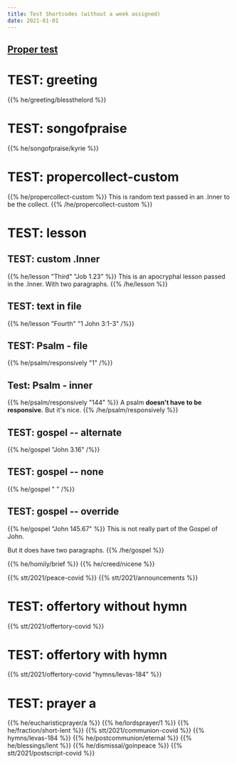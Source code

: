 ```yaml
---
title: Test Shortcodes (without a week assigned)
date: 2021-01-01
---
```

[Proper test](/about/test/)
---------

# TEST: greeting
{{% he/greeting/blessthelord %}}


# TEST: songofpraise
{{% he/songofpraise/kyrie %}}

# TEST: propercollect-custom
{{% he/propercollect-custom %}}
This is random text passed in an .Inner to be the collect.
{{% /he/propercollect-custom %}}

# TEST: lesson
## TEST: custom .Inner
{{% he/lesson "Third" "Job 1.23" %}}
This is an apocryphal lesson passed in the .Inner.
With two paragraphs.
{{% /he/lesson %}}

## TEST: text in file
{{% he/lesson "Fourth" "1 John 3:1-3" /%}}

## TEST: Psalm - file
{{% he/psalm/responsively "1" /%}}

## Test: Psalm - inner
{{% he/psalm/responsively "144" %}}
A psalm
**doesn't have to be responsive.**
But it's nice.
{{% /he/psalm/responsively %}}

## TEST: gospel -- alternate
{{% he/gospel "John 3.16" /%}}

## TEST: gospel -- none
{{% he/gospel " " /%}}

## TEST: gospel -- override
{{% he/gospel "John 145.67" %}}
This is not really part of the Gospel of John.

But it does have two paragraphs.
{{% /he/gospel %}}



{{% he/homily/brief %}}
{{% he/creed/nicene %}}

{{% stt/2021/peace-covid %}}
{{% stt/2021/announcements %}}

# TEST: offertory without hymn
{{% stt/2021/offertory-covid %}}

# TEST: offertory with hymn
{{% stt/2021/offertory-covid "hymns/levas-184" %}}

# TEST: prayer a
{{% he/eucharisticprayer/a %}}
{{% he/lordsprayer/1 %}}
{{% he/fraction/short-lent %}}
{{% stt/2021/communion-covid %}}
{{% hymns/levas-184 %}}
{{% he/postcommunion/eternal %}}
{{% he/blessings/lent %}}
{{% he/dismissal/goinpeace %}}
{{% stt/2021/postscript-covid %}}

